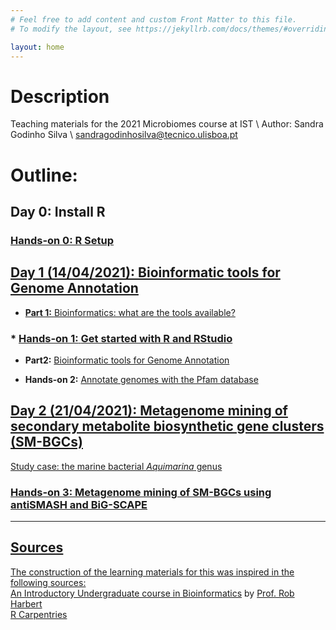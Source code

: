 ```yaml
---
# Feel free to add content and custom Front Matter to this file.
# To modify the layout, see https://jekyllrb.com/docs/themes/#overriding-theme-defaults

layout: home
---
```


# Description
Teaching materials for the 2021 Microbiomes course at IST \ 
Author: Sandra Godinho Silva \ 
sandragodinhosilva@tecnico.ulisboa.pt

# Outline:

## Day 0: Install R
### <a href='pages/R_setup.html'> Hands-on 0: R Setup

## <a href='pages/1_Intro.html'> Day 1 (14/04/2021): Bioinformatic tools for Genome Annotation

* **Part 1:** [Bioinformatics: what are the tools available?](#part1)

### * <a href='pages/R_setup.html'> **Hands-on 1:** [Get started with R and RStudio](#handson1)

* **Part2:** [Bioinformatic tools for Genome Annotation](#part2)

* **Hands-on 2:** [Annotate genomes with the Pfam database](#handson2)

## <a href='pages/SM-BGCs.html'> Day 2 (21/04/2021): Metagenome mining of secondary metabolite biosynthetic gene clusters (SM-BGCs)

Study case: the marine bacterial *Aquimarina* genus 

### <a href='pages/2021_Microbiomes.pdf'> Hands-on 3: Metagenome mining of SM-BGCs using antiSMASH and BiG-SCAPE

***
## Sources
The construction of the learning materials for this was inspired in the following sources: \
[An Introductory Undergraduate course in Bioinformatics](https://rsh249.github.io/bioinformatics/) by [Prof. Rob Harbert](https://github.com/rsh249)  
[R Carpentries](https://carpentries.org/)
